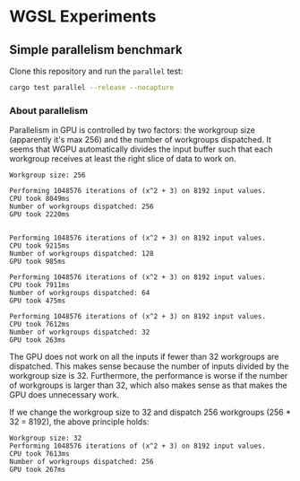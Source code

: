 # WGSL Experiments

## Simple parallelism benchmark

Clone this repository and run the `parallel` test:

```bash
cargo test parallel --release --nocapture
```

### About parallelism

Parallelism in GPU is controlled by two factors: the workgroup size (apparently it's max 256) and the number of workgroups dispatched. It seems that WGPU automatically divides the input buffer such that each workgroup receives at least the right slice of data to work on.

```
Workgroup size: 256

Performing 1048576 iterations of (x^2 + 3) on 8192 input values.
CPU took 8049ms
Number of workgroups dispatched: 256
GPU took 2220ms


Performing 1048576 iterations of (x^2 + 3) on 8192 input values.
CPU took 9215ms
Number of workgroups dispatched: 128
GPU took 985ms

Performing 1048576 iterations of (x^2 + 3) on 8192 input values.
CPU took 7911ms
Number of workgroups dispatched: 64
GPU took 475ms

Performing 1048576 iterations of (x^2 + 3) on 8192 input values.
CPU took 7612ms
Number of workgroups dispatched: 32
GPU took 263ms
```

The GPU does not work on all the inputs if fewer than 32 workgroups are dispatched. This makes sense because the number of inputs divided by the workgroup size is 32. Furthermore, the performance is worse if the number of workgroups is larger than 32, which also makes sense as that makes the GPU does unnecessary work.

If we change the workgroup size to 32 and dispatch 256 workgroups (256 * 32 = 8192), the above principle holds:

```
Workgroup size: 32
Performing 1048576 iterations of (x^2 + 3) on 8192 input values.
CPU took 7613ms
Number of workgroups dispatched: 256
GPU took 267ms
```

